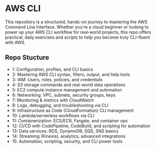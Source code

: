 # AWS CLI

This repository is a structured, hands-on journey to mastering the AWS Command Line Interface. 
Whether you're a cloud beginner or looking to power up your AWS CLI workflow for real-world projects, this repo offers practical, daily exercises and scripts to help you become truly CLI-fluent with AWS.

## Repo Stucture

- 1: Configuration, profiles, and CLI basics
- 2: Mastering AWS CLI syntax, filters, output, and help tools
- 3: IAM: Users, roles, policies, and credentials
- 4: S3 storage commands and real-world data operations
- 5: EC2 compute instance management and automation
- 6: Networking: VPC, subnets, security groups, keys
- 7: Monitoring & metrics with CloudWatch
- 8: Logs, debugging, and troubleshooting via CLI
- 9: Infrastructure as Code (CloudFormation) CLI management
- 10: Lambda/serverless workflows via CLI
- 11: Containerization: ECS/ECR, Fargate, and container ops
- 12: CI/CD with CodePipeline, CodeBuild, and scripting for automation
- 13: Data services: RDS, DynamoDB, SQS, SNS basics
- 14: Streaming (Kinesis), analytics, advanced integrations
- 15: Automation, scripting, security, and CLI power tools
